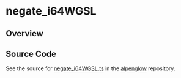 # negate_i64WGSL

## Overview





## Source Code

See the source for [negate_i64WGSL.ts](https://github.com/phetsims/alpenglow/blob/main/js/webgpu/wgsl/math/negate_i64WGSL.ts) in the [alpenglow](https://github.com/phetsims/alpenglow) repository.
